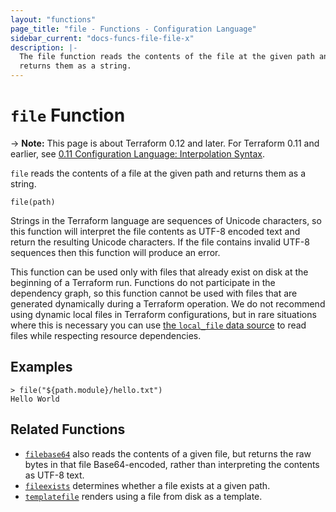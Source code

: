 ```yaml
---
layout: "functions"
page_title: "file - Functions - Configuration Language"
sidebar_current: "docs-funcs-file-file-x"
description: |-
  The file function reads the contents of the file at the given path and
  returns them as a string.
---
```


# `file` Function

-> **Note:** This page is about Terraform 0.12 and later. For Terraform 0.11 and
earlier, see
[0.11 Configuration Language: Interpolation Syntax](../../configuration-0-11/interpolation.html).

`file` reads the contents of a file at the given path and returns them as
a string.

```hcl
file(path)
```

Strings in the Terraform language are sequences of Unicode characters, so
this function will interpret the file contents as UTF-8 encoded text and
return the resulting Unicode characters. If the file contains invalid UTF-8
sequences then this function will produce an error.

This function can be used only with files that already exist on disk
at the beginning of a Terraform run. Functions do not participate in the
dependency graph, so this function cannot be used with files that are generated
dynamically during a Terraform operation. We do not recommend using dynamic
local files in Terraform configurations, but in rare situations where this is
necessary you can use
[the `local_file` data source](/docs/providers/local/d/file.html)
to read files while respecting resource dependencies.

## Examples

```
> file("${path.module}/hello.txt")
Hello World
```

## Related Functions

* [`filebase64`](./filebase64.html) also reads the contents of a given file,
  but returns the raw bytes in that file Base64-encoded, rather than
  interpreting the contents as UTF-8 text.
* [`fileexists`](./fileexists.html) determines whether a file exists
  at a given path.
* [`templatefile`](./templatefile.html) renders using a file from disk as a
  template.
